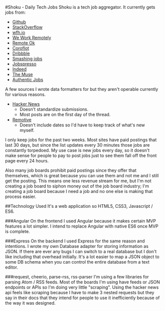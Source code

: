 #Shoku - Daily Tech Jobs
Shoku is a tech job aggregator. It currently gets jobs from:

* [Github](https://jobs.github.com/)
* [StackOverflow](https://stackoverflow.com/jobs)
* [wfh.io](https://www.wfh.io/)
* [We Work Remotely](https://weworkremotely.com/)
* [Remote Ok](https://remoteok.io/)
* [Coroflot](http://www.coroflot.com/)
* [Dribbble](https://dribbble.com/jobs)
* [Smashing jobs](http://jobs.smashingmagazine.com/)
* [Jobspresso](https://jobspresso.co/)
* [Indeed](http://www.indeed.com/)
* [The Muse](https://www.themuse.com/)
* [Authentic Jobs](https://authenticjobs.com/)

A few sources I wrote data formatters for but they aren't operable currently for various reasons.

* [Hacker News](https://github.com/HackerNews/API)
  * Doesn't standardize submissions.
  * Most posts are on the first day of the thread.
* [Remotive](http://jobs.remotive.io/)
  * Doesn't include dates so I'd have to keep track of what's new myself.

I only keep jobs for the past two weeks. Most sites have paid postings that last 30 days, but since the list updates every 30 minutes those jobs are constantly torpedoed. My use case is new jobs every day, so it doesn't make sense for people to pay to post jobs just to see them fall off the front page every 24 hours.

Also many job boards prohibit paid postings since they offer that themselves, which is great because you can use them and not me and I still get the posting. This means one less revenue stream for me, but I'm not creating a job board to siphon money out of the job board industry; I'm creating a job board because I need a job and no one else is making that process easier.

##Technology Used
It's a web application so HTML5, CSS3, Javascript / ES6.

###Angular
On the frontend I used Angular because it makes certain MVP features a lot simpler. I intend to replace Angular with native ES6 once MVP is complete.

###Express
On the backend I used Express for the same reason and intentions. I wrote my own Database adapter for storing information as JSON. If there are ever any bugs I can switch to a real database but I don't like including that overhead initially. It's a lot easier to map a JSON object to some DB schema when you can control the entire database from a text editor.

###request, cheerio, parse-rss, rss-parser
I'm using a few libraries for parsing Atom / RSS feeds. Most of the boards I'm using have feeds or JSON endpoints or APIs so I'm doing very little "scraping". Using the hacker news api feels like scraping because I have to make 3 nested requests but they say in their docs that they intend for people to use it inefficiently because of the way it was designed.
